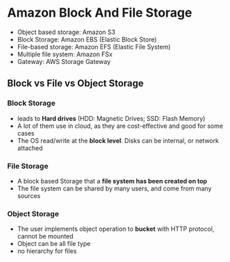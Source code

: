 # Amazon Block And File Storage
* Object based storage: Amazon S3
* Block Storage: Amazon EBS (Elastic Block Store)
* File-based storage: Amazon EFS (Elastic File System)
* Multiple file system: Amazon FSx
* Gateway: AWS Storage Gateway

## Block vs File vs Object Storage
### Block Storage
* leads to **Hard drives** (HDD: Magnetic Drives; SSD: Flash Memory) 
* A lot of them use in cloud, as they are cost-effective and good for some cases
* The OS read/write at the **block level**. Disks can be internal, or network attached

### File Storage 
* A block based Storage that a **file system has been created on top**
* The file system can be shared by many users, and come from many sources

### Object Storage
* The user implements object operation to **bucket** with HTTP protocol, cannot be mounted
* Object can be all file type
* no hierarchy for files